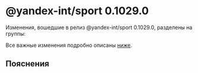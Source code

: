 # @yandex-int/sport 0.1029.0

<!-- ЧЕЛОВЕЧЕСКОЕ ВСТУПЛЕНИЕ -->

Изменения, вошедшие в релиз @yandex-int/sport 0.1029.0, разделены на группы:

Все важные изменения подробно описаны [ниже](#Пояснения).

## Пояснения

